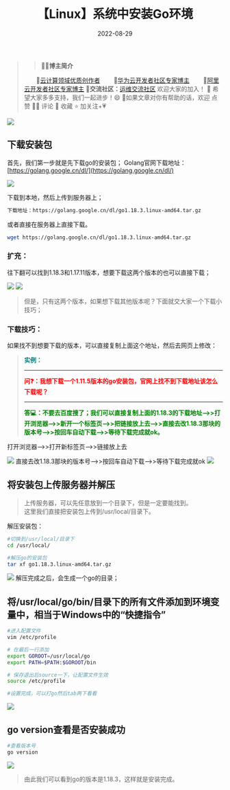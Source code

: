 ﻿---
title: 【Linux】系统中安装Go环境
icon: circle-info
order: 1
category:
  - Linux
  - Go
tag:
  - Linux
  - Go
pageview: false
date: 2022-08-29
comment: false
breadcrumb: false
---

> >👨‍🎓**博主简介**
>
>&emsp;&emsp;🏅[云计算领域优质创作者](https://blog.csdn.net/liu_chen_yang?type=blog)
>&emsp;&emsp;🏅[华为云开发者社区专家博主](https://bbs.huaweicloud.com/community/myblog)
>&emsp;&emsp;🏅[阿里云开发者社区专家博主](https://developer.aliyun.com/my?spm=a2c6h.13148508.setting.3.21fc4f0eCmz1v3#/article?_k=zooqoz)
>💊**交流社区：**[运维交流社区](https://bbs.csdn.net/forums/lcy) 欢迎大家的加入！
>🐋 希望大家多多支持，我们一起进步！😄
>🎉如果文章对你有帮助的话，欢迎 点赞 👍🏻 评论 💬 收藏 ⭐️ 加关注+💗



![](https://lcy-blog.oss-cn-beijing.aliyuncs.com/blog/fdbeaae72dae4574a34cb6aebff1c158.png)

## 下载安装包
首先，我们第一步就是先下载go的安装包；
Golang官网下载地址：[https://golang.google.cn/dl/](https://golang.google.cn/dl/)

![](https://lcy-blog.oss-cn-beijing.aliyuncs.com/blog/acc15cf61fcd451cb587a62824a7aca1.png)

下载到本地，然后上传到服务器上；

```bash
下载地址：https://golang.google.cn/dl/go1.18.3.linux-amd64.tar.gz
```
或者直接在服务器上直接下载。

```bash
wget https://golang.google.cn/dl/go1.18.3.linux-amd64.tar.gz
```

### 扩充：
往下翻可以找到1.18.3和1.17.11版本，想要下载这两个版本的也可以直接下载；

![](https://lcy-blog.oss-cn-beijing.aliyuncs.com/blog/48d559aaa43a4be2a24b210045cad2bc.png)
![](https://lcy-blog.oss-cn-beijing.aliyuncs.com/blog/9914bb7237a04f29b0022944f49d098c.png)

>但是，只有这两个版本，如果想下载其他版本呢？下面就交大家一个下载小技巧；

### 下载技巧：
如果找不到想要下载的版本，可以直接复制上面这个地址，然后去网页上修改：
>**<font color=teal>实例：</font>**
>
>---
>**<font color=red>问❓：我想下载一个1.11.5版本的go安装包，官网上找不到下载地址该怎么下载呢？</font>**
>
>---
>**<font color=green>答💻：不要去百度搜了；我们可以直接复制上面的1.18.3的下载地址—>>打开浏览器—>>新开一个标签页—>>把链接放上去—>>直接去改1.18.3那块的版本号—>>按回车自动下载—>>等待下载完成就ok。</font>**

打开浏览器—>>打开新标签页—>>链接放上去

![](https://lcy-blog.oss-cn-beijing.aliyuncs.com/blog/ba2973da547046f1bc5f48da345753cb.png)
直接去改1.18.3那块的版本号—>>按回车自动下载—>>等待下载完成就ok
![](https://lcy-blog.oss-cn-beijing.aliyuncs.com/blog/8d05c509d80649f2b44071ba87cb043c.png)
## 将安装包上传服务器并解压
>上传服务器，可以先任意放到一个目录下，但是一定要能找到。<br/>
这里我们直接把安装包上传到/usr/local/目录下。

解压安装包：
```bash
#切换到/usr/local/目录下
cd /usr/local/

#解压go的安装包
tar xf go1.18.3.linux-amd64.tar.gz
```
![](https://lcy-blog.oss-cn-beijing.aliyuncs.com/blog/2dcbd899c4bf4171b0eef95da4c81d64.png)
解压完成之后，会生成一个go的目录；

## 将/usr/local/go/bin/目录下的所有文件添加到环境变量中，相当于Windows中的“快捷指令”

```bash
#进入配置文件
vim /etc/profile

# 在最后一行添加
export GOROOT=/usr/local/go
export PATH=$PATH:$GOROOT/bin

# 保存退出后source一下，让配置文件生效
source /etc/profile

#设置完成，可以打go然后tab两下看看
```
![](https://lcy-blog.oss-cn-beijing.aliyuncs.com/blog/0f31ccb827d94b69b92516794f3f7e0e.png)
## go version查看是否安装成功

```bash
#查看版本号
go version
```
![](https://lcy-blog.oss-cn-beijing.aliyuncs.com/blog/f0bb73f1ded04668a07f9baad632df63.png)
>由此我们可以看到go的版本是1.18.3，这样就是安装完成。




